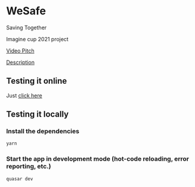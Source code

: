 # WeSafe
Saving Together

Imagine cup 2021 project

[Video Pitch](https://www.youtube.com/watch?v=KdzdPkgco4I)


[Description](https://imaginecup.microsoft.com/en-us/Team/630af13d-980e-4803-9032-4b5b95bb9d77)

## Testing it online
Just [click here](https://wonderful-forest-06b2afc10.azurestaticapps.net/#/)



## Testing it locally

### Install the dependencies
```bash
yarn
```

### Start the app in development mode (hot-code reloading, error reporting, etc.)
```bash
quasar dev
```



